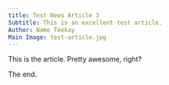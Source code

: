 ```yaml
---
title: Test News Article 3
Subtitle: This is an excellent test article.
Author: Name Teekay
Main Image: test-article.jpg
---
```


This is the article. Pretty awesome, right?

The end.
